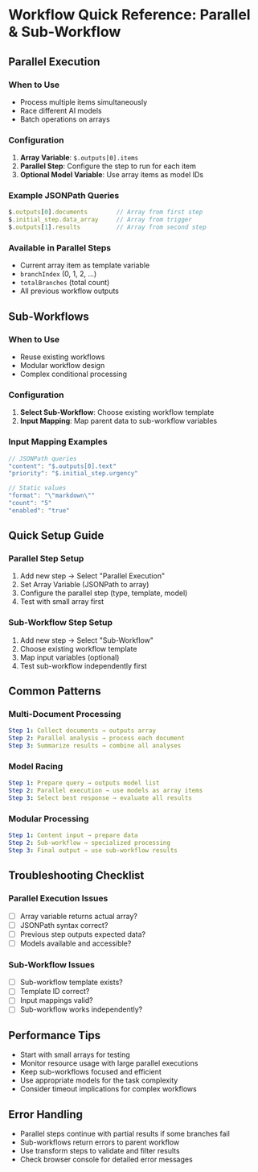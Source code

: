 # Workflow Quick Reference: Parallel & Sub-Workflow

## Parallel Execution

### When to Use
- Process multiple items simultaneously
- Race different AI models
- Batch operations on arrays

### Configuration
1. **Array Variable**: `$.outputs[0].items`
2. **Parallel Step**: Configure the step to run for each item
3. **Optional Model Variable**: Use array items as model IDs

### Example JSONPath Queries
```javascript
$.outputs[0].documents        // Array from first step
$.initial_step.data_array     // Array from trigger
$.outputs[1].results          // Array from second step
```

### Available in Parallel Steps
- Current array item as template variable
- `branchIndex` (0, 1, 2, ...)
- `totalBranches` (total count)
- All previous workflow outputs

## Sub-Workflows

### When to Use
- Reuse existing workflows
- Modular workflow design
- Complex conditional processing

### Configuration
1. **Select Sub-Workflow**: Choose existing workflow template
2. **Input Mapping**: Map parent data to sub-workflow variables

### Input Mapping Examples
```javascript
// JSONPath queries
"content": "$.outputs[0].text"
"priority": "$.initial_step.urgency"

// Static values
"format": "\"markdown\""
"count": "5"
"enabled": "true"
```

## Quick Setup Guide

### Parallel Step Setup
1. Add new step → Select "Parallel Execution"
2. Set Array Variable (JSONPath to array)
3. Configure the parallel step (type, template, model)
4. Test with small array first

### Sub-Workflow Step Setup
1. Add new step → Select "Sub-Workflow"
2. Choose existing workflow template
3. Map input variables (optional)
4. Test sub-workflow independently first

## Common Patterns

### Multi-Document Processing
```yaml
Step 1: Collect documents → outputs array
Step 2: Parallel analysis → process each document
Step 3: Summarize results → combine all analyses
```

### Model Racing
```yaml
Step 1: Prepare query → outputs model list
Step 2: Parallel execution → use models as array items
Step 3: Select best response → evaluate all results
```

### Modular Processing
```yaml
Step 1: Content input → prepare data
Step 2: Sub-workflow → specialized processing
Step 3: Final output → use sub-workflow results
```

## Troubleshooting Checklist

### Parallel Execution Issues
- [ ] Array variable returns actual array?
- [ ] JSONPath syntax correct?
- [ ] Previous step outputs expected data?
- [ ] Models available and accessible?

### Sub-Workflow Issues
- [ ] Sub-workflow template exists?
- [ ] Template ID correct?
- [ ] Input mappings valid?
- [ ] Sub-workflow works independently?

## Performance Tips

- Start with small arrays for testing
- Monitor resource usage with large parallel executions
- Keep sub-workflows focused and efficient
- Use appropriate models for the task complexity
- Consider timeout implications for complex workflows

## Error Handling

- Parallel steps continue with partial results if some branches fail
- Sub-workflows return errors to parent workflow
- Use transform steps to validate and filter results
- Check browser console for detailed error messages